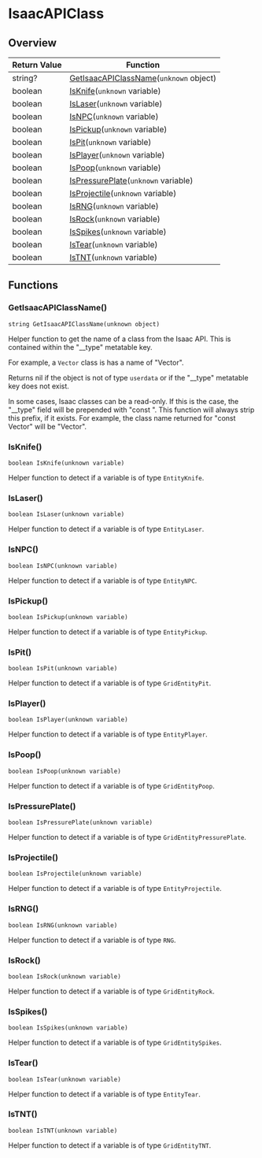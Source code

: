 # IsaacAPIClass

## Overview

| Return Value | Function                                                                        |
| ------------ | ------------------------------------------------------------------------------- |
| string?      | [GetIsaacAPIClassName](isaacapiclass.md#getisaacapiclassname)(`unknown` object) |
| boolean      | [IsKnife](isaacapiclass.md#isknife)(`unknown` variable)                         |
| boolean      | [IsLaser](isaacapiclass.md#islaser)(`unknown` variable)                         |
| boolean      | [IsNPC](isaacapiclass.md#isnpc)(`unknown` variable)                             |
| boolean      | [IsPickup](isaacapiclass.md#ispickup)(`unknown` variable)                       |
| boolean      | [IsPit](isaacapiclass.md#ispit)(`unknown` variable)                             |
| boolean      | [IsPlayer](isaacapiclass.md#isplayer)(`unknown` variable)                       |
| boolean      | [IsPoop](isaacapiclass.md#ispoop)(`unknown` variable)                           |
| boolean      | [IsPressurePlate](isaacapiclass.md#ispressureplate)(`unknown` variable)         |
| boolean      | [IsProjectile](isaacapiclass.md#isprojectile)(`unknown` variable)               |
| boolean      | [IsRNG](isaacapiclass.md#isrng)(`unknown` variable)                             |
| boolean      | [IsRock](isaacapiclass.md#isrock)(`unknown` variable)                           |
| boolean      | [IsSpikes](isaacapiclass.md#isspikes)(`unknown` variable)                       |
| boolean      | [IsTear](isaacapiclass.md#istear)(`unknown` variable)                           |
| boolean      | [IsTNT](isaacapiclass.md#istnt)(`unknown` variable)                             |

## Functions

### GetIsaacAPIClassName()

`string GetIsaacAPIClassName(unknown object)`

Helper function to get the name of a class from the Isaac API. This is contained within the "\_\_type" metatable key.

For example, a `Vector` class is has a name of "Vector".

Returns nil if the object is not of type `userdata` or if the "\_\_type" metatable key does not exist.

In some cases, Isaac classes can be a read-only. If this is the case, the "\_\_type" field will be prepended with "const ". This function will always strip this prefix, if it exists. For example, the class name returned for "const Vector" will be "Vector".

### IsKnife()

`boolean IsKnife(unknown variable)`

Helper function to detect if a variable is of type `EntityKnife`.

### IsLaser()

`boolean IsLaser(unknown variable)`

Helper function to detect if a variable is of type `EntityLaser`.

### IsNPC()

`boolean IsNPC(unknown variable)`

Helper function to detect if a variable is of type `EntityNPC`.

### IsPickup()

`boolean IsPickup(unknown variable)`

Helper function to detect if a variable is of type `EntityPickup`.

### IsPit()

`boolean IsPit(unknown variable)`

Helper function to detect if a variable is of type `GridEntityPit`.

### IsPlayer()

`boolean IsPlayer(unknown variable)`

Helper function to detect if a variable is of type `EntityPlayer`.

### IsPoop()

`boolean IsPoop(unknown variable)`

Helper function to detect if a variable is of type `GridEntityPoop`.

### IsPressurePlate()

`boolean IsPressurePlate(unknown variable)`

Helper function to detect if a variable is of type `GridEntityPressurePlate`.

### IsProjectile()

`boolean IsProjectile(unknown variable)`

Helper function to detect if a variable is of type `EntityProjectile`.

### IsRNG()

`boolean IsRNG(unknown variable)`

Helper function to detect if a variable is of type `RNG`.

### IsRock()

`boolean IsRock(unknown variable)`

Helper function to detect if a variable is of type `GridEntityRock`.

### IsSpikes()

`boolean IsSpikes(unknown variable)`

Helper function to detect if a variable is of type `GridEntitySpikes`.

### IsTear()

`boolean IsTear(unknown variable)`

Helper function to detect if a variable is of type `EntityTear`.

### IsTNT()

`boolean IsTNT(unknown variable)`

Helper function to detect if a variable is of type `GridEntityTNT`.
